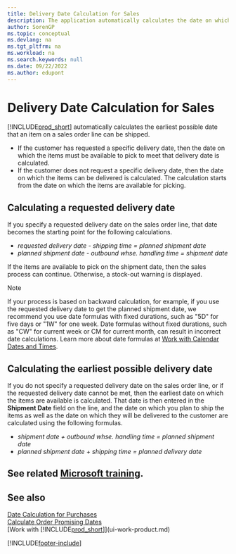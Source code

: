 ```yaml
---
title: Delivery Date Calculation for Sales
description: The application automatically calculates the date on which you must order an item to have it in inventory on a certain date and available for picking.
author: SorenGP
ms.topic: conceptual
ms.devlang: na
ms.tgt_pltfrm: na
ms.workload: na
ms.search.keywords: null
ms.date: 09/22/2022
ms.author: edupont
---
```

# Delivery Date Calculation for Sales

[!INCLUDE[prod_short](includes/prod_short.md)] automatically calculates the earliest possible date that an item on a sales order line can be shipped.

* If the customer has requested a specific delivery date, then the date on which the items must be available to pick to meet that delivery date is calculated.
* If the customer does not request a specific delivery date, then the date on which the items can be delivered is calculated. The calculation starts from the date on which the items are available for picking.

## Calculating a requested delivery date

If you specify a requested delivery date on the sales order line, that date becomes the starting point for the following calculations.

- *requested delivery date - shipping time = planned shipment date*
- *planned shipment date - outbound whse. handling time = shipment date*

If the items are available to pick on the shipment date, then the sales process can continue. Otherwise, a stock-out warning is displayed.

> [!NOTE]
> If your process is based on backward calculation, for example, if you use the requested delivery date to get the planned shipment date, we recommend you use date formulas with fixed durations, such as "5D" for five days or "1W" for one week. Date formulas without fixed durations, such as "CW" for current week or CM for current month, can result in incorrect date calculations. Learn more about date formulas at [Work with Calendar Dates and Times](ui-enter-date-ranges.md).

## Calculating the earliest possible delivery date

If you do not specify a requested delivery date on the sales order line, or if the requested delivery date cannot be met, then the earliest date on which the items are available is calculated. That date is then entered in the **Shipment Date** field on the line, and the date on which you plan to ship the items as well as the date on which they will be delivered to the customer are calculated using the following formulas.

- *shipment date + outbound whse. handling time = planned shipment date*
- *planned shipment date + shipping time = planned delivery date*

## See related [Microsoft training](/training/modules/promising-sales-order-delivery-dynamics-365-business-central/).

## See also

[Date Calculation for Purchases](purchasing-date-calculation-for-purchases.md)  
[Calculate Order Promising Dates](sales-how-to-calculate-order-promising-dates.md)  
[Work with [!INCLUDE[prod_short](includes/prod_short.md)]](ui-work-product.md)  

[!INCLUDE[footer-include](includes/footer-banner.md)]
